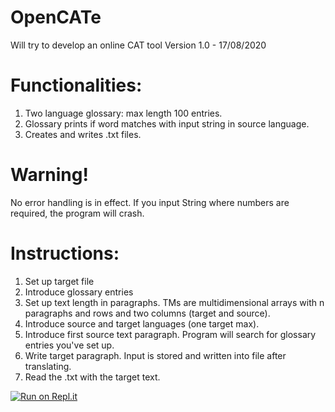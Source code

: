 # OpenCATe
Will try to develop an online CAT tool
Version 1.0 - 17/08/2020
# Functionalities:
1. Two language glossary: max length 100 entries.
2. Glossary prints if word matches with input string in source language.
3. Creates and writes .txt files.

# Warning!
No error handling is in effect. If you input String where numbers are required, the program will crash.

# Instructions:
1. Set up target file
2. Introduce glossary entries
3. Set up text length in paragraphs. TMs are multidimensional arrays with n paragraphs and rows and two columns (target and source).
4. Introduce source and target languages (one target max).
5. Introduce first source text paragraph. Program will search for glossary entries you've set up.
6. Write target paragraph. Input is stored and written into file after translating.
7. Read the .txt with the target text.

[![Run on Repl.it](https://repl.it/badge/github/emiestevarena/OpenCATe)](https://repl.it/github/emiestevarena/OpenCATe)